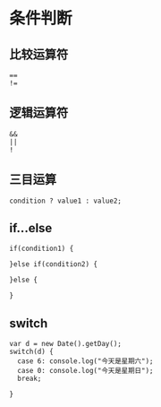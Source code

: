 # 条件判断

## 比较运算符

```
==
!=
```

## 逻辑运算符

```
&&
||
!
```

## 三目运算

```
condition ? value1 : value2;
```

## if...else

```
if(condition1) {

}else if(condition2) {

}else {

}
```

## switch

```
var d = new Date().getDay();
switch(d) {
  case 6: console.log("今天是星期六");
  case 0: console.log("今天是星期日");
  break;
  
}
```

